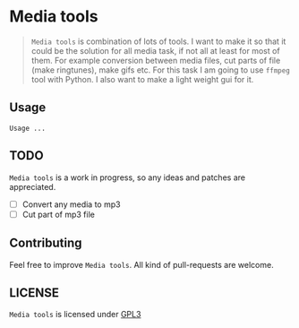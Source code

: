 # Media tools

> `Media tools` is combination of lots of tools. I want to make it so that it
> could be the solution for all media task, if not all at least for most of
> them. For example conversion between media files, cut parts of file (make ringtunes), make
> gifs etc. For this task I am going to use `ffmpeg` tool with Python. I also
> want to make a light weight gui for it.

Usage
-----

```
Usage ...
```

TODO
----

`Media tools` is a work in progress, so any ideas and patches are appreciated.

* [ ] Convert any media to mp3
* [ ] Cut part of mp3 file

Contributing
------------

Feel free to improve `Media tools`. All kind of pull-requests are welcome.

LICENSE
------

`Media tools` is licensed under 
[GPL3](https://github.com/nagracks/media_tools/blob/master/LICENSE)

